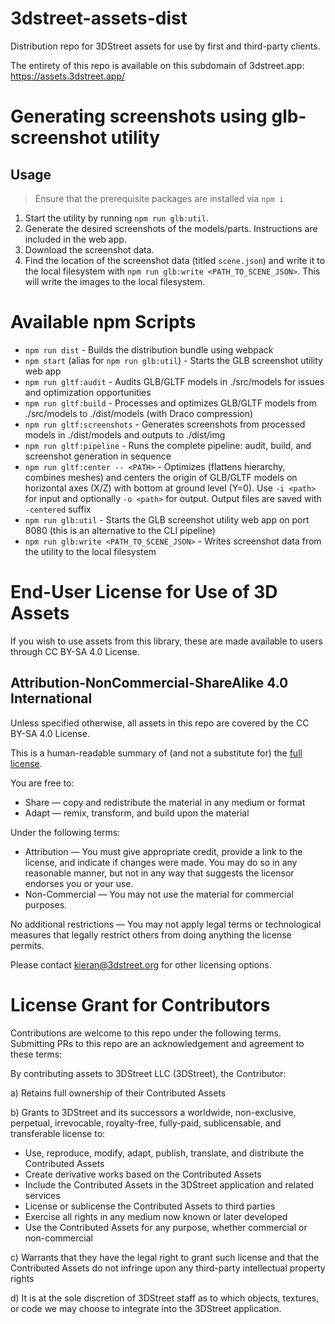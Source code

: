 # 3dstreet-assets-dist
Distribution repo for 3DStreet assets for use by first and third-party clients.

The entirety of this repo is available on this subdomain of 3dstreet.app: https://assets.3dstreet.app/

# Generating screenshots using glb-screenshot utility


## Usage

> Ensure that the prerequisite packages are installed via `npm i`

1. Start the utility by running `npm run glb:util`.
2. Generate the desired screenshots of the models/parts. Instructions are included in the web app.
3. Download the screenshot data.
4. Find the location of the screenshot data (titled `scene.json`) and write it to the local filesystem with `npm run glb:write <PATH_TO_SCENE_JSON>`. This will write the images to the local filesystem.

# Available npm Scripts

- `npm run dist` - Builds the distribution bundle using webpack
- `npm start` (alias for `npm run glb:util`) - Starts the GLB screenshot utility web app
- `npm run gltf:audit` - Audits GLB/GLTF models in ./src/models for issues and optimization opportunities
- `npm run gltf:build` - Processes and optimizes GLB/GLTF models from ./src/models to ./dist/models (with Draco compression)
- `npm run gltf:screenshots` - Generates screenshots from processed models in ./dist/models and outputs to ./dist/img
- `npm run gltf:pipeline` - Runs the complete pipeline: audit, build, and screenshot generation in sequence
- `npm run gltf:center -- <PATH>` - Optimizes (flattens hierarchy, combines meshes) and centers the origin of GLB/GLTF models on horizontal axes (X/Z) with bottom at ground level (Y=0). Use `-i <path>` for input and optionally `-o <path>` for output. Output files are saved with `-centered` suffix
- `npm run glb:util` - Starts the GLB screenshot utility web app on port 8080 (this is an alternative to the CLI pipeline)
- `npm run glb:write <PATH_TO_SCENE_JSON>` - Writes screenshot data from the utility to the local filesystem

# End-User License for Use of 3D Assets

If you wish to use assets from this library, these are made available to users through CC BY-SA 4.0 License.

## Attribution-NonCommercial-ShareAlike 4.0 International

Unless specified otherwise, all assets in this repo are covered by the CC BY-SA 4.0 License.

This is a human-readable summary of (and not a substitute for) the [full license](LICENSE).

You are free to:
* Share — copy and redistribute the material in any medium or format
* Adapt — remix, transform, and build upon the material

Under the following terms:
* Attribution — You must give appropriate credit, provide a link to the license, and indicate if changes were made. You may do so in any reasonable manner, but not in any way that suggests the licensor endorses you or your use.
* Non-Commercial — You may not use the material for commercial purposes.

No additional restrictions — You may not apply legal terms or technological measures that legally restrict others from doing anything the license permits.

Please contact kieran@3dstreet.org for other licensing options.

# License Grant for Contributors
Contributions are welcome to this repo under the following terms. Submitting PRs to this repo are an acknowledgement and agreement to these terms:

By contributing assets to 3DStreet LLC (3DStreet), the Contributor:

a) Retains full ownership of their Contributed Assets

b) Grants to 3DStreet and its successors a worldwide, non-exclusive, perpetual, irrevocable, royalty-free, fully-paid, sublicensable, and transferable license to:

* Use, reproduce, modify, adapt, publish, translate, and distribute the Contributed Assets
* Create derivative works based on the Contributed Assets
* Include the Contributed Assets in the 3DStreet application and related services
* License or sublicense the Contributed Assets to third parties
* Exercise all rights in any medium now known or later developed
* Use the Contributed Assets for any purpose, whether commercial or non-commercial

c) Warrants that they have the legal right to grant such license and that the Contributed Assets do not infringe upon any third-party intellectual property rights

d) It is at the sole discretion of 3DStreet staff as to which objects, textures, or code we may choose to integrate into the 3DStreet application.
